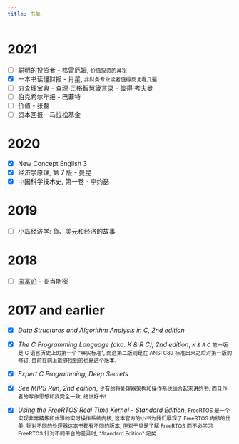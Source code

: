 ```yaml
---
title: 书单
---
```


# 2021

- [ ] [聪明的投资者 - 格雷厄姆](/reading-notes/the-intelligent-investor-notes), <small>价值投资的鼻祖</small>
- [x] 一本书读懂财报 - 肖星, <small>非财务专业读者值得反复看几遍</small>
- [ ] [穷查理宝典 - 查理·芒格智慧箴言录](/reading-notes/poor-charlies-almanack-notes) - 彼得·考夫曼
- [ ] 伯克希尔年报 - 巴菲特
- [ ] 价值 - 张磊
- [ ] 资本回报 - 马拉松基金

# 2020

- [x] New Concept English 3
- [x] 经济学原理, 第 7 版 - 曼昆
- [x] 中国科学技术史, 第一卷 - 李约瑟

# 2019

- [ ] 小岛经济学: 鱼、美元和经济的故事

# 2018

- [ ] [国富论](/reading-notes/the-wealth-of-nations-notes) - 亚当斯密

# 2017 and earlier

- [x] *Data Structures and Algorithm Analysis in C, 2nd edition*
- [x] *The C Programming Language (aka. K & R C), 2nd edition*, <small> *K & R C* 第一版是 C 语言历史上的第一个 "事实标准", 而这第二版则是在 ANSI C89 标准出来之后对第一版的修订, 目前在网上能够找到的也是这个版本.</small>
- [x] *Expert C Programming, Deep Secrets*
- [x] *See MIPS Run, 2nd edition*, <small>少有的将处理器架构和操作系统结合起来讲的书, 而且作者的写作思想和我完全一致, 绝世好书!</small>
- [x] *Using the FreeRTOS Real Time Kernel - Standard Edition*, <small>FreeRTOS 是一个实现非常精炼和优雅的实时操作系统内核, 这本官方的小书为我们展现了 FreeRTOS 内核的优美. 针对不同的处理器这本书都有不同的版本, 但对于只是了解 FreeRTOS 而不必学习 FreeRTOS 针对不同平台的差异时, "Standard Edition" 足矣.</small>

